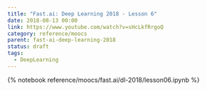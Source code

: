 ```yaml
---
title: "Fast.ai: Deep Learning 2018 - Lesson 6"
date: 2018-08-13 00:00
link: https://www.youtube.com/watch?v=sHcLkfRrgoQ
category: reference/moocs
parent: fast-ai-deep-learning-2018
status: draft
tags:
  - DeepLearning
---
```


{% notebook reference/moocs/fast.ai/dl-2018/lesson06.ipynb %}
